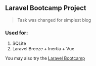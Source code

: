 ## Laravel Bootcamp Project

> Task was changed for simplest blog

### Used for:
1. SQLite
2. Laravel Breeze + Inertia + Vue

You may also try the [Laravel Bootcamp](https://bootcamp.laravel.com)
